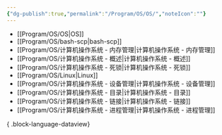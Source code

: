 ```yaml
---
{"dg-publish":true,"permalink":"/Program/OS/OS/","noteIcon":""}
---
```



- [[Program/OS/OS\|OS]]
- [[Program/OS/bash-scp\|bash-scp]]
- [[Program/OS/计算机操作系统 - 内存管理\|计算机操作系统 - 内存管理]]
- [[Program/OS/计算机操作系统 - 概述\|计算机操作系统 - 概述]]
- [[Program/OS/计算机操作系统 - 死锁\|计算机操作系统 - 死锁]]
- [[Program/OS/Linux\|Linux]]
- [[Program/OS/计算机操作系统 - 设备管理\|计算机操作系统 - 设备管理]]
- [[Program/OS/计算机操作系统 - 目录\|计算机操作系统 - 目录]]
- [[Program/OS/计算机操作系统 - 链接\|计算机操作系统 - 链接]]
- [[Program/OS/计算机操作系统 - 进程管理\|计算机操作系统 - 进程管理]]

{ .block-language-dataview}